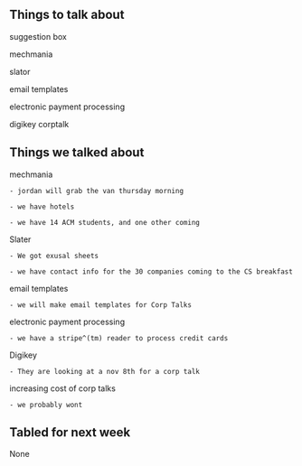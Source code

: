 ## Things to talk about ##

suggestion box

mechmania

slator

email templates

electronic payment processing

digikey corptalk


## Things we talked about ##

mechmania

	- jordan will grab the van thursday morning
		
	- we have hotels

	- we have 14 ACM students, and one other coming

Slater
	
	- We got exusal sheets

	- we have contact info for the 30 companies coming to the CS breakfast
	
email templates
	
	- we will make email templates for Corp Talks

electronic payment processing 
	
	- we have a stripe^(tm) reader to process credit cards

Digikey

	- They are looking at a nov 8th for a corp talk


increasing cost of corp talks
	
	- we probably wont

## Tabled for next week ##

None
	

		

